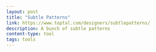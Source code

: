 ```yaml
---
layout: post
title: "Subtle Patterns"
link: https://www.toptal.com/designers/subtlepatterns/
description: A bunch of subtle patterns
content-type: tool
tags: tools
---
```


